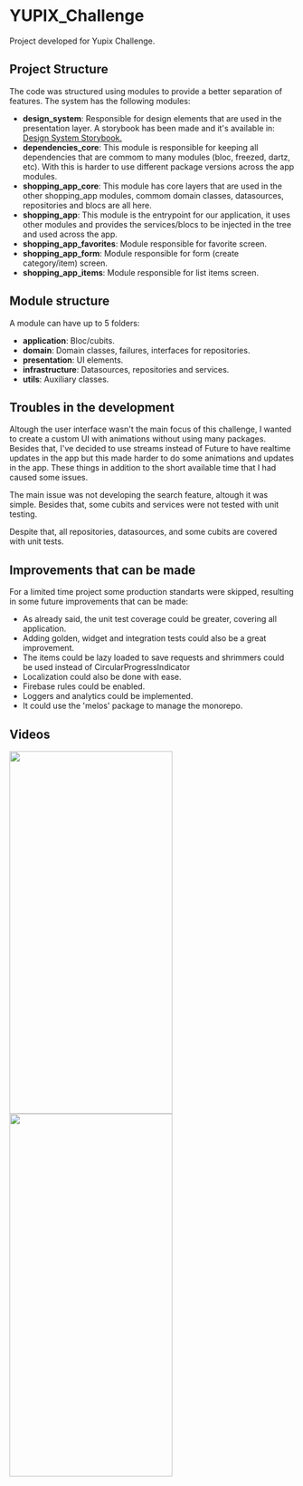 
# YUPIX_Challenge

Project developed for Yupix Challenge.




## Project Structure

The code was structured using modules to provide a better separation of features. The system has the following modules:
* **design_system**: Responsible for design elements that are used in the presentation layer. A storybook has been made and it's available in: [Design System Storybook.](https://shopping-list-8820b.web.app/#/) 
* **dependencies_core**: This module is responsible for keeping all dependencies that are commom to many modules (bloc, freezed, dartz, etc). With this is harder to use different package versions across the app modules.
* **shopping_app_core**: This module has core layers that are used in the other shopping_app modules, commom domain classes, datasources, repositories and blocs are all here.
* **shopping_app**: This module is the entrypoint for our application, it uses other modules and provides the services/blocs to be injected in the tree and used across the app.
* **shopping_app_favorites**: Module responsible for favorite screen.
* **shopping_app_form**: Module responsible for form (create category/item) screen.
* **shopping_app_items**: Module responsible for list items screen.


## Module structure

A module can have up to 5 folders:
* **application**: Bloc/cubits.
* **domain**: Domain classes, failures, interfaces for repositories.
* **presentation**: UI elements.
* **infrastructure**: Datasources, repositories and services.
* **utils**: Auxiliary classes.


## Troubles in the development

Altough the user interface wasn't the main focus of this challenge, I wanted to create a custom UI with animations without using many packages. Besides that, I've decided to use streams instead of Future to have realtime updates in the app but this made harder to do some animations and updates in the app. These things in addition to the short available time that I had caused some issues. 

The main issue was not developing the search feature, altough it was simple. Besides that, some cubits and services were not tested with unit testing.

Despite that, all repositories, datasources, and some cubits are covered with unit tests.

## Improvements that can be made

For a limited time project some production standarts were skipped, resulting in some future improvements that can be made:

* As already said, the unit test coverage could be greater, covering all application. 
* Adding golden, widget and integration tests could also be a great improvement.
* The items could be lazy loaded to save requests and shrimmers could be used instead of CircularProgressIndicator
* Localization could also be done with ease.
* Firebase rules could be enabled.
* Loggers and analytics could be implemented.
* It could use the 'melos' package to manage the monorepo.

## Videos

<img src="lightmode.gif" width="288" height="640"/>
<img src="darkmode.gif" width="288" height="640"/>


